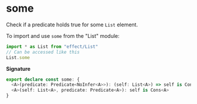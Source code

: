 # some

Check if a predicate holds true for some `List` element.

To import and use `some` from the "List" module:

```ts
import * as List from "effect/List"
// Can be accessed like this
List.some
```

**Signature**

```ts
export declare const some: {
  <A>(predicate: Predicate<NoInfer<A>>): (self: List<A>) => self is Cons<A>
  <A>(self: List<A>, predicate: Predicate<A>): self is Cons<A>
}
```
